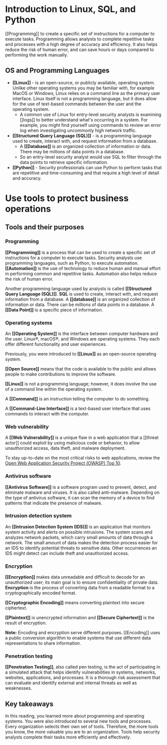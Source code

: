 
# Introduction to Linux, SQL, and Python

[[Programming]] to create a specific set of instructions for a computer to execute tasks. Programming allows analysts to complete repetitive tasks and processes with a high degree of accuracy and efficiency. It also helps reduce the risk of human error, and can save hours or days compared to performing the work manually.

## OS and Programming Languages

- **[[Linux]]** - is an open-source, or publicly available, operating system. Unlike other operating systems you may be familiar with, for example MacOS or Windows, Linux relies on a command line as the primary user interface. Linux itself is not a programming language, but it does allow for the use of text-based commands between the user and the operating system.
	- A common use of Linux for entry-level security analysts is examining [[logs]] to better understand what's occurring in a system. For example, you might find yourself using commands to review an error log when investigating uncommonly high network traffic.
- **[[Structured Query Language (SQL)]]** - is a programming language used to create, interact with, and request information from a database. 
	- A **[[Database]]** is an organized collection of information or data. There may be millions of data points in a database. 
	- So an entry-level security analyst would use SQL to filter through the data points to retrieve specific information. 
- **[[Python]]** - Security professionals can use Python to perform tasks that are repetitive and time-consuming and that require a high level of detail and accuracy.

# Use tools to protect business operations

## Tools and their purposes

### **Programming** 

**[[Programming]]** is a process that can be used to create a specific set of instructions for a computer to execute tasks. Security analysts use programming languages, such as Python, to execute automation. 
**[[Automation]]** is the use of technology to reduce human and manual effort in performing common and repetitive tasks. Automation also helps reduce the risk of human error.

Another programming language used by analysts is called **[[Structured Query Language (SQL)]]**. **SQL** is used to create, interact with, and request information from a database. 
A **[[database]]** is an organized collection of information or data. There can be millions of data points in a database. 
A **[[Data Point]]** is a specific piece of information. 

### **Operating systems**

An **[[Operating System]]** is the interface between computer hardware and the user. Linux®, macOS®, and Windows are operating systems. They each offer different functionality and user experiences. 

Previously, you were introduced to **[[Linux]]** as an open-source operating system. 

**[[Open Source]]** means that the code is available to the public and allows people to make contributions to improve the software. 

**[[Linux]]** is not a programming language; however, it does involve the use of a command line within the operating system. 

A **[[Command]]** is an instruction telling the computer to do something. 

A **[[Command-Line Interface]]** is a text-based user interface that uses commands to interact with the computer.

### **Web vulnerability**

A **[[Web Vulnerability]]** is a unique flaw in a web application that a [[threat actor]] could exploit by using malicious code or behavior, to allow unauthorized access, data theft, and malware deployment.

To stay up-to-date on the most critical risks to web applications, review the [Open Web Application Security Project (OWASP) Top 10](https://owasp.org/www-project-top-ten/).

### **Antivirus software**

**[[Antivirus Software]]** is a software program used to prevent, detect, and eliminate malware and viruses. It is also called anti-malware. Depending on the type of antivirus software, it can scan the memory of a device to find patterns that indicate the presence of malware. 

### **Intrusion detection system** 

An **[[Intrusion Detection System (IDS)]]** is an application that monitors system activity and alerts on possible intrusions. The system scans and analyzes network packets, which carry small amounts of data through a network. The small amount of data makes the detection process easier for an IDS to identify potential threats to sensitive data. Other occurrences an IDS might detect can include theft and unauthorized access.

### **Encryption**

**[[Encryption]]** makes data unreadable and difficult to decode for an unauthorized user; its main goal is to ensure confidentiality of private data. **Encryption** is the process of converting data from a readable format to a cryptographically encoded format. 

**[[Cryptographic Encoding]]** means converting plaintext into secure ciphertext. 

**[[Plaintext]]** is unencrypted information and **[[Secure Ciphertext]]** is the result of encryption.  

**Note:** Encoding and encryption serve different purposes. [[Encoding]] uses a public conversion algorithm to enable systems that use different data representations to share information.    

### **Penetration testing** 

**[[Penetration Testing]]**, also called pen testing, is the act of participating in a simulated attack that helps identify vulnerabilities in systems, networks, websites, applications, and processes. It is a thorough risk assessment that can evaluate and identify external and internal threats as well as weaknesses.

## Key takeaways

In this reading, you learned more about programming and operating systems. You were also introduced to several new tools and processes. Every organization selects their own set of tools. Therefore, the more tools you know, the more valuable you are to an organization. Tools help security analysts complete their tasks more efficiently and effectively.